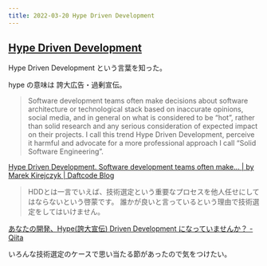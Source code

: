 ```yaml
---
title: 2022-03-20 Hype Driven Development
---
```


## [Hype Driven Development](https://blog.daftcode.pl/hype-driven-development-3469fc2e9b22)

Hype Driven Development という言葉を知った。

hype の意味は 誇大広告・過剰宣伝。

> Software development teams often make decisions about software architecture or technological stack based on inaccurate opinions, social media, and in general on what is considered to be “hot”, rather than solid research and any serious consideration of expected impact on their projects. I call this trend Hype Driven Development, perceive it harmful and advocate for a more professional approach I call “Solid Software Engineering”. 

[Hype Driven Development. Software development teams often make… \| by Marek Kirejczyk \| Daftcode Blog](https://blog.daftcode.pl/hype-driven-development-3469fc2e9b22)

> HDDとは一言でいえば、技術選定という重要なプロセスを他人任せにしてはならないという啓蒙です。
> 誰かが良いと言っているという理由で技術選定をしてはいけません。

[あなたの開発、Hype(誇大宣伝) Driven Development になっていませんか？ - Qiita](https://qiita.com/devneko/items/4f748253b2e2cd1192b1)

いろんな技術選定のケースで思い当たる節があったので気をつけたい。
